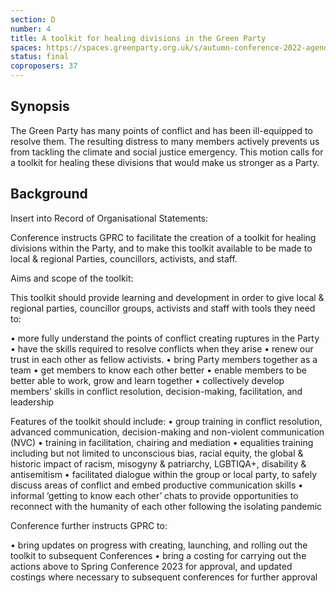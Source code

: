 ```yaml
---
section: D
number: 4
title: A toolkit for healing divisions in the Green Party
spaces: https://spaces.greenparty.org.uk/s/autumn-conference-2022-agenda-forum/?contentId=102001
status: final
coproposers: 37
---
```

## Synopsis
The Green Party has many points of conflict and has been ill-equipped to resolve them. The resulting distress to many members actively prevents us from tackling the climate and social justice emergency. This motion calls for a toolkit for healing these divisions that would make us stronger as a Party.

## Background
Insert into Record of Organisational Statements:

Conference instructs GPRC to facilitate the creation of a toolkit for healing divisions within the Party, and to make this toolkit available to be made to local & regional Parties, councillors, activists, and staff.

Aims and scope of the toolkit:

This toolkit should provide learning and development in order to give local & regional parties, councillor groups, activists and staff with tools they need to:

•	more fully understand the points of conflict creating ruptures in the Party
•	have the skills required to resolve conflicts when they arise
•	renew our trust in each other as fellow activists.
•	bring Party members together as a team
•	get members to know each other better
•	enable members to be better able to work, grow and learn together
•	collectively develop members’ skills in conflict resolution, decision-making, facilitation, and leadership

Features of the toolkit should include:
•	group training in conflict resolution, advanced communication, decision-making and non-violent communication (NVC)
•	training in facilitation, chairing and mediation
•	equalities training including but not limited to unconscious bias, racial equity, the global & historic impact of racism, misogyny & patriarchy, LGBTIQA+, disability & antisemitism
•	facilitated dialogue within the group or local party, to safely discuss areas of conflict and embed productive communication skills
•	informal ‘getting to know each other’ chats to provide opportunities to reconnect with the humanity of each other following the isolating pandemic

Conference further instructs GPRC to:

•	bring updates on progress with creating, launching, and rolling out the toolkit to subsequent Conferences
•	bring a costing for carrying out the actions above to Spring Conference 2023 for approval, and updated costings where necessary to subsequent conferences for further approval
